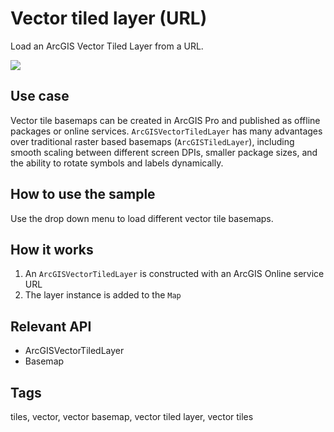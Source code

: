 # Vector tiled layer (URL)

Load an ArcGIS Vector Tiled Layer from a URL.

![](screenshot.png)

## Use case

Vector tile basemaps can be created in ArcGIS Pro and published as offline packages or online services. `ArcGISVectorTiledLayer` has many advantages over traditional raster based basemaps (`ArcGISTiledLayer`), including smooth scaling between different screen DPIs, smaller package sizes, and the ability to rotate symbols and labels dynamically.

## How to use the sample

Use the drop down menu to load different vector tile basemaps.

## How it works

1. An `ArcGISVectorTiledLayer` is constructed with an ArcGIS Online service URL
2. The layer instance is added to the `Map`

## Relevant API

* ArcGISVectorTiledLayer
* Basemap

## Tags

tiles, vector, vector basemap, vector tiled layer, vector tiles
